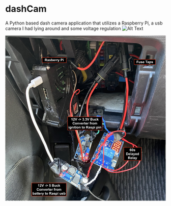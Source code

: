 # dashCam
A Python based dash camera application that utilizes a Raspberry Pi, a usb camera I had lying around and some voltage regulation
![Alt Text](https://github.com/HugeCoderGuy/dashCam/blob/main/example_video.gif)

![alt text](https://github.com/HugeCoderGuy/dashCam/blob/main/raw_honda_fit.jpg?raw=true)
